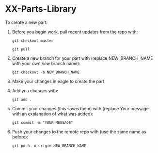 # XX-Parts-Library

To create a new part:
1. Before you begin work, pull recent updates from the repo with:
	
	`git checkout master`
	
	`git pull`

2. Create a new branch for your part with (replace NEW_BRANCH_NAME with your own _new_ branch name):

	`git checkout -b NEW_BRANCH_NAME`

3. Make your changes in eagle to create the part

4. Add you changes with:

	`git add .`

5. Commit your changes (this saves them) with (replace Your message with an explanation of what was added):

	`git commit -m "YOUR MESSAGE"`

6. Push your changes to the remote repo with (use the same name as before):

	`git push -u origin NEW_BRANCH_NAME`


